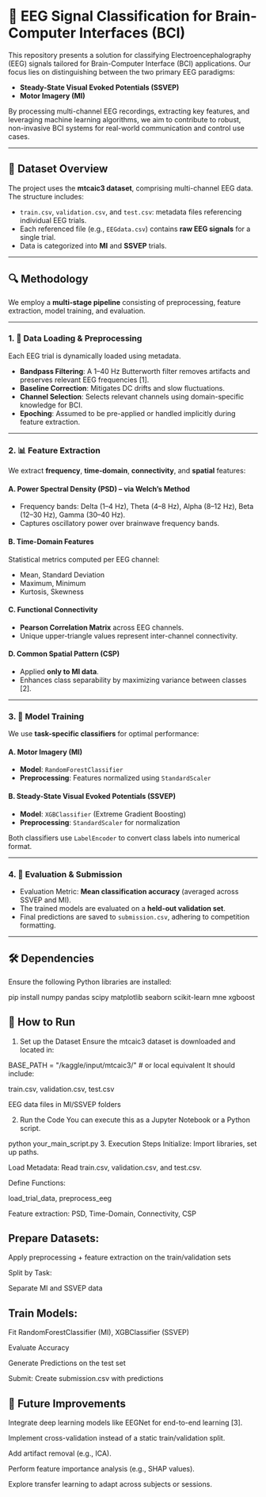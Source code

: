 # 🧠 EEG Signal Classification for Brain-Computer Interfaces (BCI)

This repository presents a solution for classifying Electroencephalography (EEG) signals tailored for Brain-Computer Interface (BCI) applications. Our focus lies on distinguishing between the two primary EEG paradigms:

- **Steady-State Visual Evoked Potentials (SSVEP)**
- **Motor Imagery (MI)**

By processing multi-channel EEG recordings, extracting key features, and leveraging machine learning algorithms, we aim to contribute to robust, non-invasive BCI systems for real-world communication and control use cases.

---

## 📁 Dataset Overview

The project uses the **mtcaic3 dataset**, comprising multi-channel EEG data. The structure includes:

- `train.csv`, `validation.csv`, and `test.csv`: metadata files referencing individual EEG trials.
- Each referenced file (e.g., `EEGdata.csv`) contains **raw EEG signals** for a single trial.
- Data is categorized into **MI** and **SSVEP** trials.

---

## 🔍 Methodology

We employ a **multi-stage pipeline** consisting of preprocessing, feature extraction, model training, and evaluation.

---

### 1. 🧹 Data Loading & Preprocessing

Each EEG trial is dynamically loaded using metadata.

- **Bandpass Filtering**: A 1–40 Hz Butterworth filter removes artifacts and preserves relevant EEG frequencies [1].
- **Baseline Correction**: Mitigates DC drifts and slow fluctuations.
- **Channel Selection**: Selects relevant channels using domain-specific knowledge for BCI.
- **Epoching**: Assumed to be pre-applied or handled implicitly during feature extraction.

---

### 2. 📊 Feature Extraction

We extract **frequency**, **time-domain**, **connectivity**, and **spatial** features:

#### A. Power Spectral Density (PSD) – via Welch’s Method

- Frequency bands: Delta (1–4 Hz), Theta (4–8 Hz), Alpha (8–12 Hz), Beta (12–30 Hz), Gamma (30–40 Hz).
- Captures oscillatory power over brainwave frequency bands.

#### B. Time-Domain Features

Statistical metrics computed per EEG channel:
- Mean, Standard Deviation
- Maximum, Minimum
- Kurtosis, Skewness

#### C. Functional Connectivity

- **Pearson Correlation Matrix** across EEG channels.
- Unique upper-triangle values represent inter-channel connectivity.

#### D. Common Spatial Pattern (CSP)

- Applied **only to MI data**.
- Enhances class separability by maximizing variance between classes [2].

---

### 3. 🤖 Model Training

We use **task-specific classifiers** for optimal performance:

#### A. Motor Imagery (MI)

- **Model**: `RandomForestClassifier`
- **Preprocessing**: Features normalized using `StandardScaler`

#### B. Steady-State Visual Evoked Potentials (SSVEP)

- **Model**: `XGBClassifier` (Extreme Gradient Boosting)
- **Preprocessing**: `StandardScaler` for normalization

Both classifiers use `LabelEncoder` to convert class labels into numerical format.

---

### 4. 🧪 Evaluation & Submission

- Evaluation Metric: **Mean classification accuracy** (averaged across SSVEP and MI).
- The trained models are evaluated on a **held-out validation set**.
- Final predictions are saved to `submission.csv`, adhering to competition formatting.

---

## 🛠️ Dependencies

Ensure the following Python libraries are installed:


pip install numpy pandas scipy matplotlib seaborn scikit-learn mne xgboost


## 🚀 How to Run
1. Set up the Dataset
Ensure the mtcaic3 dataset is downloaded and located in:

BASE_PATH = "/kaggle/input/mtcaic3/"  # or local equivalent
It should include:

train.csv, validation.csv, test.csv

EEG data files in MI/SSVEP folders

2. Run the Code
You can execute this as a Jupyter Notebook or a Python script.

python your_main_script.py
3. Execution Steps
Initialize: Import libraries, set up paths.

Load Metadata: Read train.csv, validation.csv, and test.csv.

Define Functions:

load_trial_data, preprocess_eeg

Feature extraction: PSD, Time-Domain, Connectivity, CSP

## Prepare Datasets:

Apply preprocessing + feature extraction on the train/validation sets

Split by Task:

Separate MI and SSVEP data

## Train Models:

Fit RandomForestClassifier (MI), XGBClassifier (SSVEP)

Evaluate Accuracy

Generate Predictions on the test set

Submit: Create submission.csv with predictions


## 🧠 Future Improvements
Integrate deep learning models like EEGNet for end-to-end learning [3].

Implement cross-validation instead of a static train/validation split.

Add artifact removal (e.g., ICA).

Perform feature importance analysis (e.g., SHAP values).

Explore transfer learning to adapt across subjects or sessions.

